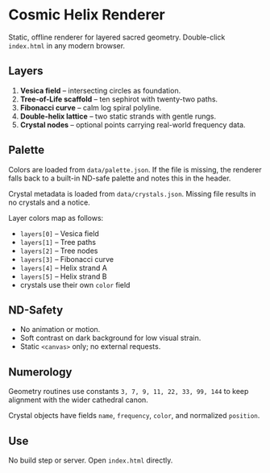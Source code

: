 # Cosmic Helix Renderer

Static, offline renderer for layered sacred geometry. Double-click `index.html` in any modern browser.

## Layers
1. **Vesica field** – intersecting circles as foundation.
2. **Tree-of-Life scaffold** – ten sephirot with twenty-two paths.
3. **Fibonacci curve** – calm log spiral polyline.
4. **Double-helix lattice** – two static strands with gentle rungs.
5. **Crystal nodes** – optional points carrying real-world frequency data.

## Palette
Colors are loaded from `data/palette.json`. If the file is missing, the renderer falls back to a built-in ND-safe palette and notes this in the header.

Crystal metadata is loaded from `data/crystals.json`. Missing file results in no crystals and a notice.

Layer colors map as follows:
- `layers[0]` – Vesica field
- `layers[1]` – Tree paths
- `layers[2]` – Tree nodes
- `layers[3]` – Fibonacci curve
- `layers[4]` – Helix strand A
- `layers[5]` – Helix strand B
- crystals use their own `color` field

## ND-Safety
- No animation or motion.
- Soft contrast on dark background for low visual strain.
- Static `<canvas>` only; no external requests.

## Numerology
Geometry routines use constants `3, 7, 9, 11, 22, 33, 99, 144` to keep alignment with the wider cathedral canon.

Crystal objects have fields `name`, `frequency`, `color`, and normalized `position`.

## Use
No build step or server. Open `index.html` directly.
